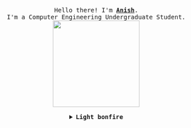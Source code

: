 <p align="center">
  <br>
  <samp>
    Hello there! I'm <b><a rel="nofollow noopener noreferrer" target="_blank" href="https://machamasianish11.com.np/">Anish</a></b>.
    <br>I'm a Computer Engineering Undergraduate Student.<br>

</samp>

  <img src="https://media.giphy.com/media/ZC0SnImQdzWFjIVEei/giphy.gif" width="200"/>

</p>


<details align="center">

<summary> <b> <samp> Light bonfire </samp></b></summary>
<samp>
 <b><h2 style="color: #fc6203">B O N F I R E &nbsp; L I T !</h2> </b>

<img src="https://media.giphy.com/media/26BRtXIsv1ModKrE4/giphy.gif" width="200"/>

Currently: Exploring on AWS Cloud Computing Service and Data Engineering

<p align="center">
  <a rel="nofollow noopener noreferrer" target="_blank" href="https://www.linkedin.com/in/anish-machamasi-224220219/">
  <img src="https://media.giphy.com/media/QhPL2mdDVzeuHiRcIw/giphy.gif" width="30px" alt="LinkedIn"></a>
<!--   &nbsp; 
  &nbsp;
  <a rel="nofollow noopener noreferrer" target="_blank" href="https://twitter.com/tanx_dev">
  <img src="https://raw.githubusercontent.com/TanZng/TanZng/master/assets/twitter.png" width="30px" alt="Twitter"></a>
  &nbsp; 
  &nbsp;
  <a rel="nofollow noopener noreferrer" target="_blank" href="https://www.youtube.com/channel/UCbBb1mcQ3nG-5B5Md5wJXzw">
  <img src="https://raw.githubusercontent.com/TanZng/TanZng/master/assets/youtube.png" width="30px" alt="YouTube"></a>
  &nbsp;
  &nbsp;
  <a rel="nofollow noopener noreferrer" target="_blank" href="https://tanx.dev/estus-flask">
  <img src="https://raw.githubusercontent.com/TanZng/TanZng/master/assets/estus_flask.png" width="23px" alt="Secret"></a> -->
</p> 


</samp>
</details>
